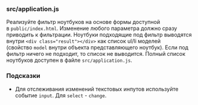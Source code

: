 ### src/application.js

Реализуйте фильтр ноутбуков на основе формы доступной в `public/index.html`. Изменение любого параметра должно сразу приводить к фильтрации. Ноутбуки подходящие под фильтр выводятся внутри `<div class="result"></div>` как список ul/li моделей (свойство `model` внутри объекта представляющего ноутбук). Если под фильтр ничего не подходит, то список не выводится. Полный список ноутбуков доступен в файле `src/application.js`.

### Подсказки

-   Для отслеживания изменений текстовых инпутов используйте событие `input`. Для `select` - `change`.